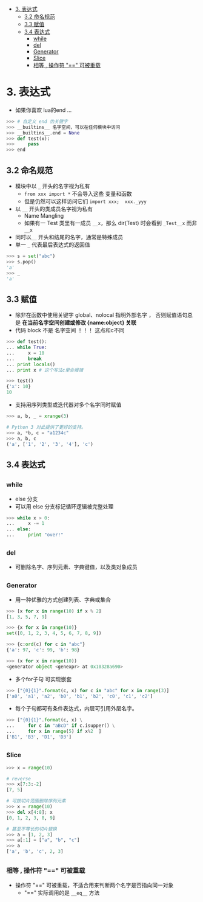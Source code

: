 [](...menustart)

- [3. 表达式](#680c8f0fc92b0567222e133e40862ee0)
    - [3.2 命名规范](#10bc14b9093cc6c13287e1716eae2314)
    - [3.3 赋值](#ee3f6f66dd85c01d0cc7a47853768819)
    - [3.4 表达式](#012bcc3676254ba476bef97e1d28c099)
        - [while](#901889f4f34f8ca18ac2f53d1fed346e)
        - [del](#d2bcc286168bf8e040885c5cb7b6df13)
        - [Generator](#92a8f0b9d28a89b480bd1d29f46f0484)
        - [Slice](#d140d37ad98c12ccd8e1c432f548bcdb)
        - [相等 , 操作符 "==" 可被重载](#1596d63c8ed6ef83ea2fee5f847baca9)

[](...menuend)


<h2 id="680c8f0fc92b0567222e133e40862ee0"></h2>

# 3. 表达式

- 如果你喜欢 lua的end ...

```python
>>> # 自定义 end 伪关键字
>>> __builtins__ 名字空间，可以在任何模块中访问
>>> __builtins__.end = None
>>> def test(x):
>>>     pass
>>> end
```

<h2 id="10bc14b9093cc6c13287e1716eae2314"></h2>

## 3.2 命名规范

- 模块中以 `_` 开头的名字视为私有
    - `from xxx import *` 不会导入这些 变量和函数
    - 但是仍然可以这样访问它们  `import xxx;  xxx._yyy`
- 以 `__` 开头的类成员名字视为私有
    - Name Mangling
    - 如果有一 Test 类里有一成员 `__x`，那么 dir(Test) 时会看到 `_Test__x` 而非 `__x`
- 同时以`__` 开头和结尾的名字，通常是特殊成员
- 单一 `_` 代表最后表达式的返回值

```python
>>> s = set("abc")
>>> s.pop()
'a'
>>> _
'a'
```

<h2 id="ee3f6f66dd85c01d0cc7a47853768819"></h2>

## 3.3 赋值

- 除非在函数中使用关键字 global、nolocal 指明外部名字 ， 否则赋值语句总是 **在当前名字空间创建或修改 {name:object} 关联**
- 代码 block 不是 名字空间 ！！！ 这点和c不同

```python
>>> def test():
... while True:
...     x = 10
...     break
... print locals()
... print x # 这个写法c里会报错 

>>> test()
{'x': 10}
10
```

- 支持用序列类型或迭代器对多个名字同时赋值

```python
>>> a, b, _ = xrange(3)

# Python 3 对此提供了更好的支持。
>>> a, *b, c = "a1234c"
>>> a, b, c
('a', ['1', '2', '3', '4'], 'c')
```

<h2 id="012bcc3676254ba476bef97e1d28c099"></h2>

## 3.4 表达式

<h2 id="901889f4f34f8ca18ac2f53d1fed346e"></h2>

### while

- else 分支
- 可以用 else 分支标记循环逻辑被完整处理

```python
>>> while x > 0:
...     x -= 1
... else:
...     print "over!"

```

<h2 id="d2bcc286168bf8e040885c5cb7b6df13"></h2>

### del

- 可删除名字、序列元素、字典键值，以及类对象成员

<h2 id="92a8f0b9d28a89b480bd1d29f46f0484"></h2>

### Generator

- 用一种优雅的方式创建列表、字典或集合

```python
>>> [x for x in range(10) if x % 2]
[1, 3, 5, 7, 9]

>>> {x for x in range(10)}
set([0, 1, 2, 3, 4, 5, 6, 7, 8, 9])

>>> {c:ord(c) for c in "abc"}
{'a': 97, 'c': 99, 'b': 98}

>>> (x for x in range(10))
<generator object <genexpr> at 0x10328a690>
```

-  多个for子句 可实现嵌套

```python
>>> ["{0}{1}".format(c, x) for c in "abc" for x in range(3)]
['a0', 'a1', 'a2', 'b0', 'b1', 'b2', 'c0', 'c1', 'c2']
```

- 每个子句都可有条件表达式，内层可引用外层名字。

```python
>>> ["{0}{1}".format(c, x) \
...     for c in "aBcD" if c.isupper() \
...     for x in range(5) if x%2  ]    
['B1', 'B3', 'D1', 'D3']
```

<h2 id="d140d37ad98c12ccd8e1c432f548bcdb"></h2>

### Slice

```python
>>> x = range(10) 

# reverse
>>> x[7:3:-2]
[7, 5]

# 可按切片范围删除序列元素
>>> x = range(10)
>>> del x[4:8]; x
[0, 1, 2, 3, 8, 9]

# 甚至不等长的切片替换
>>> a = [1, 2, 3]
>>> a[:1] = ["a", "b", "c"]
>>> a
['a', 'b', 'c', 2, 3]
```

<h2 id="1596d63c8ed6ef83ea2fee5f847baca9"></h2>

### 相等 , 操作符 "==" 可被重载

- 操作符 "==" 可被重载，不适合用来判断两个名字是否指向同一对象
    - "==" 实际调用的是 `__eq__` 方法






